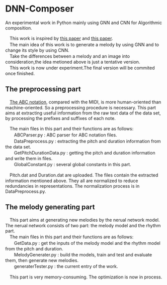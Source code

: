 # DNN-Composer
An experimental work in Python mainly using GNN and CNN for Algorithmic composition.<br>

　This work is inspired by [this paper](https://arxiv.org/abs/1606.07251) and [this paper](https://arxiv.org/abs/1508.06576).<br>
　The main idea of this work is to generate a melody by using GNN and to change its style by using CNN.<br>
　Take the differences between a melody and an image into consideration,the idea metioned above is just a tentative version.<br>
　This work is now under experiment.The final version will be commited once finished.<br>

## The preprocessing part<br>

　[The ABC notation](http://trillian.mit.edu/~jc/music/abc/doc/ABCtut.html), compared with the MIDI, is more human-oriented than machine-oriented. So a preprocessing procedure is necessary. This part aims at extracting useful information from the raw text data of the data set, by processing the prefixes and suffixes of each note.<br>

　The main files in this part and their functions are as follows:<br>
　　ABCParser.py : ABC parser for ABC notation files.<br>
　　DataPreprocess.py : extracting the pitch and duration information from the data set.<br>
　　GetPitchDurationData.py : getting the pitch and duration information and write them in files.<br>
　　GlobalConstant.py : several global constants in this part.<br>

　Pitch.dat and Duration.dat are uploaded. The files contain the extracted information mentioned above. They all are normalized to reduce redundancies in representations. The normalization process is in DataPreprocess.py.
 
 ## The melody generating part
 
 　This part aims at generating new melodies by the nerual network model. The nerual network consists of two part: the melody model and the rhythm part.<br>
 　The main files in this part and their functions are as follows:<br>
　　GetData.py : get the inputs of the melody model and the rhythm model from the pitch and duration.<br>
　　MelodyGenerater.py : build the models, train and test and evaluate them, then generate new melodies.<br>
　　generaterTester.py : the current entry of the work.<br>
   
 　This part is very memory-consuming. The optimization is now in process.<br> 
   
    　
